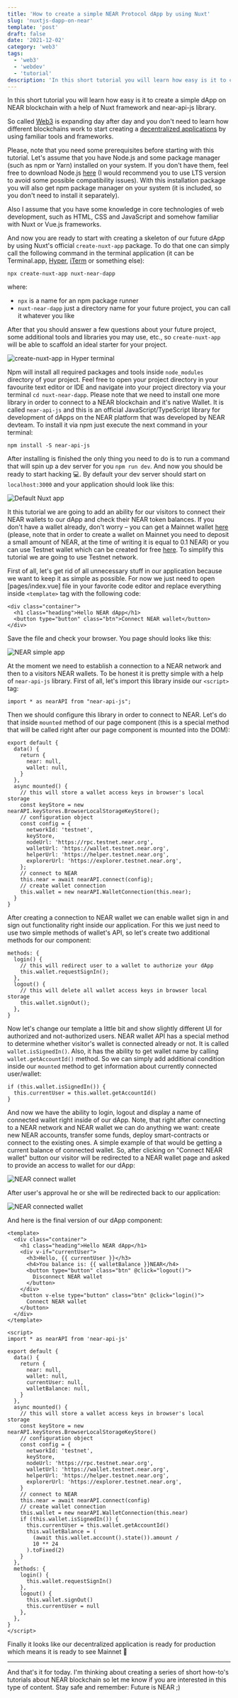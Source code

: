 ```yaml
---
title: 'How to create a simple NEAR Protocol dApp by using Nuxt'
slug: 'nuxtjs-dapp-on-near'
template: 'post'
draft: false
date: '2021-12-02'
category: 'web3'
tags:
  - 'web3'
  - 'webdev'
  - 'tutorial'
description: 'In this short tutorial you will learn how easy is it to create a simple dApp on NEAR blockchain with a help of Nuxt framework and near-api-js library.'
---
```


In this short tutorial you will learn how easy is it to create a simple dApp on NEAR blockchain with a help of Nuxt framework and near-api-js library.

So called [Web3](https://en.wikipedia.org/wiki/Web3) is expanding day after day and you don't need to learn how different blockchains work to start creating a [decentralized applications](https://en.wikipedia.org/wiki/Decentralized_application) by using familiar tools and frameworks. 

Please, note that you need some prerequisites before starting with this tutorial. Let's assume that you have Node.js and some package manager (such as npm or Yarn) installed on your system. If you don't have them, feel free to download Node.js [here](https://nodejs.org/) (I would recommend you to use LTS version to avoid some possible compatibility issues). With this installation package you will also get npm package manager on your system (it is included, so you don't need to install it separately).

Also I assume that you have some knowledge in core technologies of web development, such as HTML, CSS and JavaScript and somehow familiar with Nuxt or Vue.js frameworks.

And now you are ready to start with creating a skeleton of our future dApp by using Nuxt's official `create-nuxt-app` package. To do that one can simply call the following command in the terminal application (it can be Terminal.app, [Hyper](https://hyper.is/), [iTerm](https://iterm2.com/) or something else):

```
npx create-nuxt-app nuxt-near-dapp
```

where:
- `npx` is a name for an npm package runner
- `nuxt-near-dapp` just a directory name for your future project, you can call it whatever you like

After that you should answer a few questions about your future project, some additional tools and libraries you may use, etc., so `create-nuxt-app` will be able to scaffold an ideal starter for your project. 

![create-nuxt-app in Hyper terminal](/images/2021-12-02/create-nuxt-app.png)

Npm will install all required packages and tools inside `node_modules` directory of your project. Feel free to open your project directory in your favourite text editor or IDE and navigate into your project directory via your terminal `cd nuxt-near-dapp`. Please note that we need to install one more library in order to connect to a NEAR blockchain and it's native Wallet. It is called `near-api-js` and this is an official JavaScript/TypeScript library for development of dApps on the NEAR platform that was developed by NEAR devteam. To install it via npm just execute the next command in your terminal:

```
npm install -S near-api-js
```

After installing is finished the only thing you need to do is to run a command that will spin up a dev server for you `npm run dev`. And now you should be ready to start hacking 💻.
By default your dev server should start on `localhost:3000` and your application should look like this:

![Default Nuxt app](/images/2021-12-02/nuxt-default-app.png)

It this tutorial we are going to add an ability for our visitors to connect their NEAR wallets to our dApp and check their NEAR token balances. If you don't have a wallet already, don't worry – you can get a Mainnet wallet [here](https://wallet.near.org/) (please, note that in order to create a wallet on Mainnet you need to deposit a small amount of NEAR, at the time of writing it is equal to 0.1 NEAR) or you can use Testnet wallet which can be created for free [here](https://wallet.testnet.near.org/). To simplify this tutorial we are going to use Testnet network.

First of all, let's get rid of all unnecessary stuff in our application because we want to keep it as simple as possible. For now we just need to open [pages/index.vue] file in your favorite code editor and replace everything inside `<template>` tag with the following code:

```
<div class="container">
  <h1 class="heading">Hello NEAR dApp</h1>
  <button type="button" class="btn">Connect NEAR wallet</button>
</div>
```

Save the file and check your browser. You page should looks like this:

![NEAR simple app](/images/2021-12-02/near-simple-app.png)

At the moment we need to establish a connection to a NEAR network and then to a visitors NEAR wallets. To be honest it is pretty simple with a help of `near-api-js` library. First of all, let's import this library inside our `<script>` tag:

```
import * as nearAPI from "near-api-js";
```

Then we should configure this library in order to connect to NEAR. Let's do that inside `mounted` method of our page component (this is a special method that will be called right after our page component is mounted into the DOM):

```
export default {
  data() {
    return {
      near: null,
      wallet: null,
    }
  },
  async mounted() {
    // this will store a wallet access keys in browser's local  storage
    const keyStore = new nearAPI.keyStores.BrowserLocalStorageKeyStore();
    // configuration object
    const config = {
      networkId: 'testnet',
      keyStore,
      nodeUrl: 'https://rpc.testnet.near.org',
      walletUrl: 'https://wallet.testnet.near.org',
      helperUrl: 'https://helper.testnet.near.org',
      explorerUrl: 'https://explorer.testnet.near.org',
    };
    // connect to NEAR
    this.near = await nearAPI.connect(config);
    // create wallet connection
    this.wallet = new nearAPI.WalletConnection(this.near);
  }
}
```

After creating a connection to NEAR wallet we can enable wallet sign in and sign out functionality right inside our application. For this we just need to use two simple methods of wallet's API, so let's create two additional methods for our component:

```
methods: {
  login() {
    // this will redirect user to a wallet to authorize your dApp
    this.wallet.requestSignIn();
  },
  logout() {
    // this will delete all wallet access keys in browser local storage
    this.wallet.signOut();
  },
}
```

Now let's change our template a little bit and show slightly different UI for authorized and not-authorized users. NEAR wallet API has a special method to determine whether visitor's wallet is connected already or not. It is called `wallet.isSignedIn()`. Also, it has the ability to get wallet name by calling `wallet.getAccountId()` method. So we can simply add additional condition inside our `mounted` method to get information about currently connected user/wallet:

```
if (this.wallet.isSignedIn()) {
  this.currentUser = this.wallet.getAccountId()
}
```

And now we have the ability to login, logout and display a name of connected wallet right inside of our dApp. Note, that right after connecting to a NEAR network and NEAR wallet we can do anything we want: create new NEAR accounts, transfer some funds, deploy smart-contracts or connect to the existing ones. A simple example of that would be getting a current balance of connected wallet. So, after clicking on "Connect NEAR wallet" button our visitor will be redirected to a NEAR wallet page and asked to provide an access to wallet for our dApp:

![NEAR connect wallet](/images/2021-12-02/near-connect-wallet.png)

After user's approval he or she will be redirected back to our application:

![NEAR connected wallet](/images/2021-12-02/near-connected-wallet.png)

And here is the final version of our dApp component:

```
<template>
  <div class="container">
    <h1 class="heading">Hello NEAR dApp</h1>
    <div v-if="currentUser">
      <h3>Hello, {{ currentUser }}</h3>
      <h4>You balance is: {{ walletBalance }}NEAR</h4>
      <button type="button" class="btn" @click="logout()">
        Disconnect NEAR wallet
      </button>
    </div>
    <button v-else type="button" class="btn" @click="login()">
      Connect NEAR wallet
    </button>
  </div>
</template>

<script>
import * as nearAPI from 'near-api-js'

export default {
  data() {
    return {
      near: null,
      wallet: null,
      currentUser: null,
      walletBalance: null,
    }
  },
  async mounted() {
    // this will store a wallet access keys in browser's local  storage
    const keyStore = new nearAPI.keyStores.BrowserLocalStorageKeyStore()
    // configuration object
    const config = {
      networkId: 'testnet',
      keyStore,
      nodeUrl: 'https://rpc.testnet.near.org',
      walletUrl: 'https://wallet.testnet.near.org',
      helperUrl: 'https://helper.testnet.near.org',
      explorerUrl: 'https://explorer.testnet.near.org',
    }
    // connect to NEAR
    this.near = await nearAPI.connect(config)
    // create wallet connection
    this.wallet = new nearAPI.WalletConnection(this.near)
    if (this.wallet.isSignedIn()) {
      this.currentUser = this.wallet.getAccountId()
      this.walletBalance = (
        (await this.wallet.account().state()).amount /
        10 ** 24
      ).toFixed(2)
    }
  },
  methods: {
    login() {
      this.wallet.requestSignIn()
    },
    logout() {
      this.wallet.signOut()
      this.currentUser = null
    },
  },
}
</script>
```

Finally it looks like our decentralized application is ready for production which means it is ready to see Mainnet 🎉

---

And that's it for today. I'm thinking about creating a series of short how-to's tutorials about NEAR blockchain so let me know if you are interested in this type of content. Stay safe and remember: Future is NEAR ;)